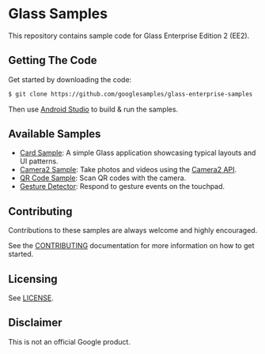 # Glass Samples

This repository contains sample code for Glass Enterprise Edition 2 (EE2).

## Getting The Code

Get started by downloading the code:

```bash
$ git clone https://github.com/googlesamples/glass-enterprise-samples
```

Then use [Android Studio](https://developer.android.com/studio) to build & run the samples.

## Available Samples

*  [Card Sample](CardSample): A simple Glass application showcasing typical layouts and UI patterns.
*  [Camera2 Sample](Camera2Sample): Take photos and videos using the [Camera2 API](https://developer.android.com/guide/topics/media/camera).
*  [QR Code Sample](QRCodeScannerSample): Scan QR codes with the camera.
*  [Gesture Detector](endpoints-frameworks): Respond to gesture events on the touchpad.

## Contributing

Contributions to these samples are always welcome and highly encouraged.

See the [CONTRIBUTING](CONTRIBUTING.md) documentation for more information on how to get started.

## Licensing

See [LICENSE](LICENSE).

## Disclaimer

This is not an official Google product.
